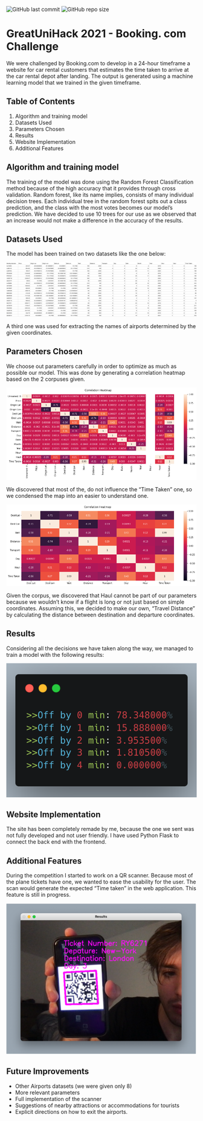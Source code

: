 ![GitHub last commit](https://img.shields.io/github/last-commit/StephanoGit/UniHack-2021) ![GitHub repo size](https://img.shields.io/github/repo-size/StephanoGit/UniHack-2021)
# GreatUniHack 2021 - Booking. com Challenge 

We were challenged by Booking.com to develop in a 24-hour timeframe a website for car rental customers that estimates the time taken to arrive at the car rental depot after landing. The output is generated using a machine learning model that we trained in the given timeframe.


## Table of Contents
1. Algorithm and training model
2. Datasets Used
3. Parameters Chosen
4. Results
5. Website Implementation
6. Additional Features


## Algorithm and training model
The training of the model was done using the Random Forest Classification method because of the high accuracy that it provides through cross validation. 
Random forest, like its name implies, consists of many individual decision trees. Each individual tree in the random forest spits out a class prediction, and the class with the most votes becomes our model’s prediction.
We have decided to use 10 trees for our use as we observed that an increase would not make a difference in the accuracy of the results.

## Datasets Used
The model has been trained on two datasets like the one below:

![Corpus](https://github.com/StephanoGit/UniHack-2021/blob/master/other%20files/corpus.png)

A third one was used for extracting the names of airports determined by the given coordinates.

## Parameters Chosen
We choose out parameters carefully in order to optimize as much as possible our model. This was done by generating a correlation heatmap based on the 2 corpuses given.

![HeatmapLarge](https://github.com/StephanoGit/UniHack-2021/blob/master/other%20files/heatmap_large.png)

We discovered that most of the, do not influence the “Time Taken” one, so we condensed the map into an easier to understand one.

![HeatmapSmall](https://github.com/StephanoGit/UniHack-2021/blob/master/other%20files/heatmap_small.png)

Given the corpus, we discovered that Haul cannot be part of our parameters because we wouldn’t know if a flight is long or not just based on simple coordinates. Assuming this, we decided to make our own, “Travel Distance” by calculating the distance between destination and departure coordinates.

## Results
Considering all the decisions we have taken along the way, we managed to train a model with the following results:

![Results](https://github.com/StephanoGit/UniHack-2021/blob/master/other%20files/results.png)

## Website Implementation
The site has been completely remade by me, because the one we sent was not fully developed and not user friendly. I have used Python Flask to connect the back end with the frontend.

## Additional Features
During the competition I started to work on a QR scanner. Because most of the plane tickets have one, we wanted to ease the usability for the user. The scan would generate the expected “Time taken” in the web application. This feature is still in progress.

![QRscanner](https://github.com/StephanoGit/UniHack-2021/blob/master/other%20files/scanner_demonstration.png)

## Future Improvements
-	Other Airports datasets (we were given only 8)
-	More relevant parameters
-	Full implementation of the scanner
-	Suggestions of nearby attractions or accommodations for tourists
-	Explicit directions on how to exit the airports.




